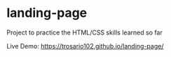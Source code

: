 # landing-page

Project to practice the HTML/CSS skills learned so far

Live Demo: https://trosario102.github.io/landing-page/
